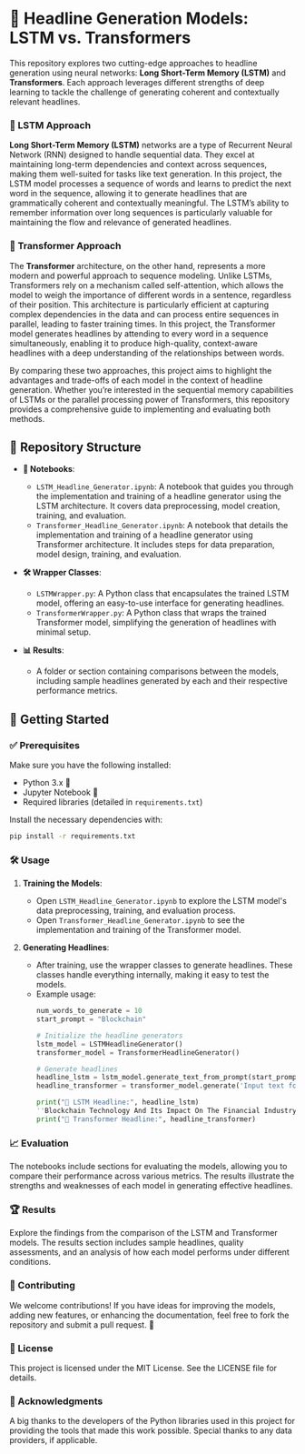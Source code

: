 # 📰 Headline Generation Models: LSTM vs. Transformers

This repository explores two cutting-edge approaches to headline generation using neural networks: **Long Short-Term Memory (LSTM)** and **Transformers**. Each approach leverages different strengths of deep learning to tackle the challenge of generating coherent and contextually relevant headlines.

### 🔄 LSTM Approach

**Long Short-Term Memory (LSTM)** networks are a type of Recurrent Neural Network (RNN) designed to handle sequential data. They excel at maintaining long-term dependencies and context across sequences, making them well-suited for tasks like text generation. In this project, the LSTM model processes a sequence of words and learns to predict the next word in the sequence, allowing it to generate headlines that are grammatically coherent and contextually meaningful. The LSTM’s ability to remember information over long sequences is particularly valuable for maintaining the flow and relevance of generated headlines.

### 🔀 Transformer Approach

The **Transformer** architecture, on the other hand, represents a more modern and powerful approach to sequence modeling. Unlike LSTMs, Transformers rely on a mechanism called self-attention, which allows the model to weigh the importance of different words in a sentence, regardless of their position. This architecture is particularly efficient at capturing complex dependencies in the data and can process entire sequences in parallel, leading to faster training times. In this project, the Transformer model generates headlines by attending to every word in a sequence simultaneously, enabling it to produce high-quality, context-aware headlines with a deep understanding of the relationships between words.

By comparing these two approaches, this project aims to highlight the advantages and trade-offs of each model in the context of headline generation. Whether you’re interested in the sequential memory capabilities of LSTMs or the parallel processing power of Transformers, this repository provides a comprehensive guide to implementing and evaluating both methods.

## 📂 Repository Structure

- **📓 Notebooks**:
  - `LSTM_Headline_Generator.ipynb`: A notebook that guides you through the implementation and training of a headline generator using the LSTM architecture. It covers data preprocessing, model creation, training, and evaluation.
  - `Transformer_Headline_Generator.ipynb`: A notebook that details the implementation and training of a headline generator using Transformer architecture. It includes steps for data preparation, model design, training, and evaluation.

- **🛠 Wrapper Classes**:
  - `LSTMWrapper.py`: A Python class that encapsulates the trained LSTM model, offering an easy-to-use interface for generating headlines.
  - `TransformerWrapper.py`: A Python class that wraps the trained Transformer model, simplifying the generation of headlines with minimal setup.

- **📊 Results**:
  - A folder or section containing comparisons between the models, including sample headlines generated by each and their respective performance metrics.

## 🚀 Getting Started

### ✅ Prerequisites

Make sure you have the following installed:

- Python 3.x 🐍
- Jupyter Notebook 📓
- Required libraries (detailed in `requirements.txt`)

Install the necessary dependencies with:

```bash
pip install -r requirements.txt
```

### 🛠 Usage

1. **Training the Models**:
   - Open `LSTM_Headline_Generator.ipynb` to explore the LSTM model's data preprocessing, training, and evaluation process.
   - Open `Transformer_Headline_Generator.ipynb` to see the implementation and training of the Transformer model.

2. **Generating Headlines**:
   - After training, use the wrapper classes to generate headlines. These classes handle everything internally, making it easy to test the models.
   - Example usage:
     ```python
     num_words_to_generate = 10
     start_prompt = "Blockchain"
     
     # Initialize the headline generators
     lstm_model = LSTMHeadlineGenerator()
     transformer_model = TransformerHeadlineGenerator()

     # Generate headlines
     headline_lstm = lstm_model.generate_text_from_prompt(start_prompt, num_words_to_generate)
     headline_transformer = transformer_model.generate('Input text for Transformer')

     print("📰 LSTM Headline:", headline_lstm)
     ''Blockchain Technology And Its Impact On The Financial Industry And Opportunities''
     print("📰 Transformer Headline:", headline_transformer)
     ```

### 📈 Evaluation
The notebooks include sections for evaluating the models, allowing you to compare their performance across various metrics. The results illustrate the strengths and weaknesses of each model in generating effective headlines.

### 🏆 Results
Explore the findings from the comparison of the LSTM and Transformer models. The results section includes sample headlines, quality assessments, and an analysis of how each model performs under different conditions.

### 🤝 Contributing
We welcome contributions! If you have ideas for improving the models, adding new features, or enhancing the documentation, feel free to fork the repository and submit a pull request. 🙌

### 📜 License
This project is licensed under the MIT License. See the LICENSE file for details.

### 🙏 Acknowledgments
A big thanks to the developers of the Python libraries used in this project for providing the tools that made this work possible.
Special thanks to any data providers, if applicable.
